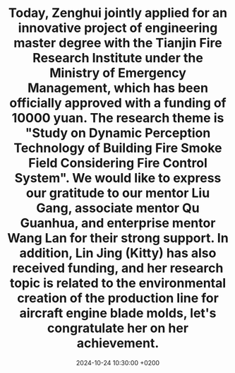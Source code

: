 ---
title: >-
  Today, Zenghui jointly applied for an innovative project of engineering master degree with the Tianjin Fire Research Institute under the Ministry of Emergency Management, which has been officially approved with a funding of 10000 yuan. The research theme is "Study on Dynamic Perception Technology of Building Fire Smoke Field Considering Fire Control System". We would like to express our gratitude to our mentor Liu Gang, associate mentor Qu Guanhua, and enterprise mentor Wang Lan for their strong support. In addition, Lin Jing (Kitty) has also received funding, and her research topic is related to the environmental creation of the production line for aircraft engine blade molds, let's congratulate her on her achievement.
date: 2024-10-24 10:30:00 +0200
---
